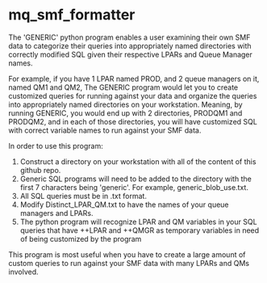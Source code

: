 # mq_smf_formatter

The 'GENERIC' python program enables a user examining their own SMF data to categorize their queries into appropriately named directories with correctly modified SQL given their respective LPARs and Queue Manager names.

For example, if you have 1 LPAR named PROD, and 2 queue managers on it, named QM1 and QM2, The GENERIC program would let you to create customized queries for running against your data and organize the queries into appropriately named directories on your workstation. Meaning, by running GENERIC, you would end up with 2 directories, PRODQM1 and PRODQM2, and in each of those directories, you will have customized SQL with correct variable names to run against your SMF data.

In order to use this program:
1) Construct a directory on your workstation with all of the content of this github repo. 
2) Generic SQL programs will need to be added to the directory with the first 7 characters being 'generic'. For example, generic_blob_use.txt. 
3) All SQL queries must be in .txt format. 
4) Modify Distinct_LPAR_QM.txt to have the names of your queue managers and LPARs.
5) The python program will recognize LPAR and QM variables in your SQL queries that have ++LPAR and ++QMGR as temporary variables in need of being customized by the program


This program is most useful when you have to create a large amount of custom queries to run against your SMF data with many LPARs and QMs involved. 
